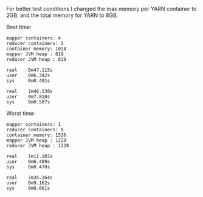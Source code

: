 For better test conditions I changed the max memory per YARN container to 2GB, and the total memory for YARN to 8GB.

Best time:

```
mapper containers: 4
reducer containers: 1
container memory: 1024
mapper JVM heap : 819
reducer JVM heap : 819

real    0m47.115s
user    0m6.342s
sys     0m0.491s

real    1m46.538s
user    0m7.810s
sys     0m0.507s
```

Worst time:

```
mapper containers: 1
reducer containers: 8
container memory: 1536
mapper JVM heap : 1228
reducer JVM heap : 1228

real    1m11.101s
user    0m6.489s
sys     0m0.470s

real    7m35.264s
user    0m9.162s
sys     0m0.661s
```

